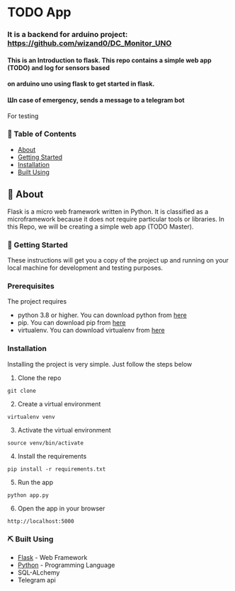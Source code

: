 # TODO App

### It is a backend for arduino project: https://github.com/wizand0/DC_Monitor_UNO

#### This is an Introduction to flask. This repo contains a simple web app (TODO) and log for sensors based 
#### on arduino uno using flask to get started in flask.
#### Шn case of emergency, sends a message to a telegram bot

For testing

### 📝 Table of Contents

- [About](#about)
- [Getting Started](#getting_started)
- [Installation](#installation)
- [Built Using](#built_using)

## 🧐 About <a name = "about"></a>

Flask is a micro web framework written in Python. It is classified as a microframework because it does not require particular tools or libraries.
In this Repo, we will be creating a simple web app (TODO Master).

### 🏁 Getting Started <a name = "getting_started"></a>

These instructions will get you a copy of the project up and running on your local machine for development and testing purposes.

### Prerequisites

The project requires 

- python 3.8 or higher. You can download python from [here](https://www.python.org/downloads/)
- pip. You can download pip from [here](https://pip.pypa.io/en/stable/installing/)
- virtualenv. You can download virtualenv from [here](https://virtualenv.pypa.io/en/latest/installation.html)


### Installation <a name = "installation"></a>

Installing the project is very simple. Just follow the steps below

1. Clone the repo

```
git clone
```

2. Create a virtual environment

```
virtualenv venv
```

3. Activate the virtual environment

```
source venv/bin/activate
```

4. Install the requirements

```
pip install -r requirements.txt
```

5. Run the app

```
python app.py
```

6. Open the app in your browser

```
http://localhost:5000
```



### ⛏️ Built Using <a name = "built_using"></a>

- [Flask](https://flask.palletsprojects.com/en/1.1.x/) - Web Framework
- [Python](https://www.python.org/) - Programming Language
- SQL-ALchemy
- Telegram api
